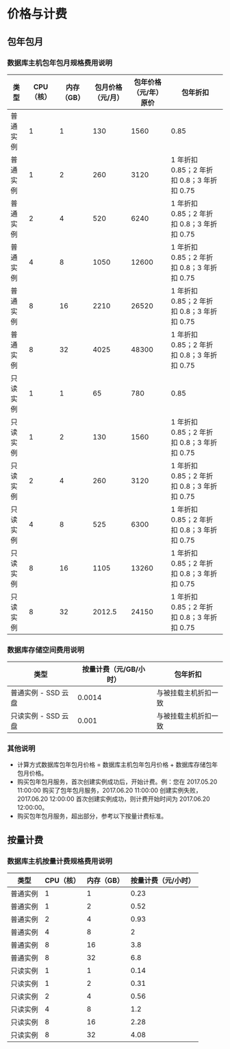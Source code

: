# 价格与计费

## 包年包月

### 数据库主机包年包月规格费用说明

|   类型   | CPU（核） | 内存（GB） | 包月价格（元/月） | 包年价格（元/年）原价 |                  包年折扣                  |
|----------|-----------|------------|-------------------|-----------------------|--------------------------------------------|
| 普通实例 |         1 |          1 |               130 |                  1560 | 0.85                                       |
| 普通实例 |         1 |          2 |               260 |                  3120 | 1 年折扣 0.85；2 年折扣 0.8；3 年折扣 0.75 |
| 普通实例 |         2 |          4 |               520 |                  6240 | 1 年折扣 0.85；2 年折扣 0.8；3 年折扣 0.75 |
| 普通实例 |         4 |          8 |              1050 |                 12600 | 1 年折扣 0.85；2 年折扣 0.8；3 年折扣 0.75 |
| 普通实例 |         8 |         16 |              2210 |                 26520 | 1 年折扣 0.85；2 年折扣 0.8；3 年折扣 0.75 |
| 普通实例 |         8 |         32 |              4025 |                 48300 | 1 年折扣 0.85；2 年折扣 0.8；3 年折扣 0.75 |
| 只读实例 |         1 |          1 |                65 |                   780 | 0.85                                       |
| 只读实例 |         1 |          2 |               130 |                  1560 | 1 年折扣 0.85；2 年折扣 0.8；3 年折扣 0.75 |
| 只读实例 |         2 |          4 |               260 |                  3120 | 1 年折扣 0.85；2 年折扣 0.8；3 年折扣 0.75 |
| 只读实例 |         4 |          8 |               525 |                  6300 | 1 年折扣 0.85；2 年折扣 0.8；3 年折扣 0.75 |
| 只读实例 |         8 |         16 |              1105 |                 13260 | 1 年折扣 0.85；2 年折扣 0.8；3 年折扣 0.75 |
| 只读实例 |         8 |         32 |            2012.5 |                 24150 | 1 年折扣 0.85；2 年折扣 0.8；3 年折扣 0.75 |

### 数据库存储空间费用说明

|         类型        | 按量计费（元/GB/小时） |       包年折扣       |
|---------------------|------------------------|----------------------|
| 普通实例 - SSD 云盘 |                 0.0014 | 与被挂载主机折扣一致 |
| 只读实例 - SSD 云盘 |                  0.001 | 与被挂载主机折扣一致 |

### 其他说明

* 计算方式数据库包年包月价格 = 数据库主机包年包月价格 + 数据库存储包年包月价格。
* 购买包年包月服务，首次创建实例成功后，开始计费。例：您在 2017.05.20 11:00:00 购买了包年包月服务，2017.06.20 11:00:00 创建实例失败，2017.06.20 12:00:00 首次创建实例成功，则计费开始时间为 2017.06.20 12:00:00。
* 购买包年包月服务，超出部分，参考以下按量计费标准。

## 按量计费

### 数据库主机按量计费规格费用说明
|   类型   | CPU（核） | 内存（GB） | 按量计费（元/小时） |
|----------|-----------|------------|---------------------|
| 普通实例 |         1 |          1 |                0.23 |
| 普通实例 |         1 |          2 |                0.52 |
| 普通实例 |         2 |          4 |                0.93 |
| 普通实例 |         4 |          8 |                   2 |
| 普通实例 |         8 |         16 |                 3.8 |
| 普通实例 |         8 |         32 |                 6.8 |
| 只读实例 |         1 |          1 |                0.14 |
| 只读实例 |         1 |          2 |                0.31 |
| 只读实例 |         2 |          4 |                0.56 |
| 只读实例 |         4 |          8 |                 1.2 |
| 只读实例 |         8 |         16 |                2.28 |
| 只读实例 |         8 |         32 |                4.08 |